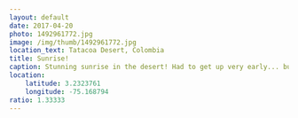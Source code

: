 ```yaml
---
layout: default
date: 2017-04-20
photo: 1492961772.jpg
image: /img/thumb/1492961772.jpg
location_text: Tatacoa Desert, Colombia
title: Sunrise!
caption: Stunning sunrise in the desert! Had to get up very early... but it was worth it!
location:
    latitude: 3.2323761
    longitude: -75.168794
ratio: 1.33333
---
```

